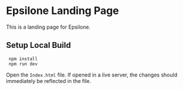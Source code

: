 # Epsilone Landing Page

This is a landing page for Epsilone.

## Setup Local Build

```
 npm install
 npm run dev
```

Open the ```Index.html``` file. If opened in a live server, the changes should immediately be reflected in the file. 